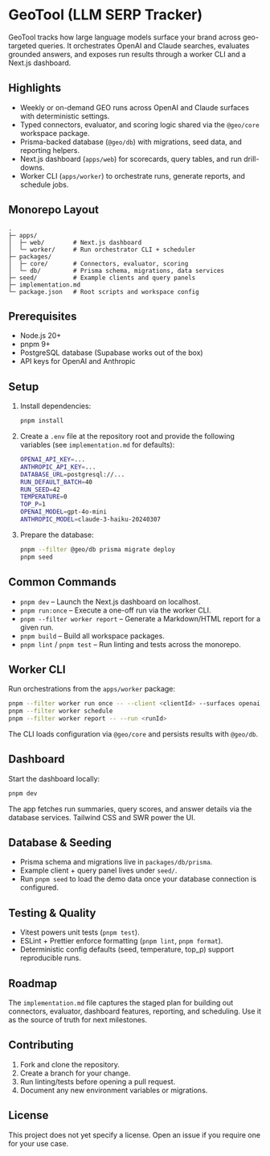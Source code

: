 # GeoTool (LLM SERP Tracker)

GeoTool tracks how large language models surface your brand across geo-targeted queries. It orchestrates OpenAI and Claude searches, evaluates grounded answers, and exposes run results through a worker CLI and a Next.js dashboard.

## Highlights
- Weekly or on-demand GEO runs across OpenAI and Claude surfaces with deterministic settings.
- Typed connectors, evaluator, and scoring logic shared via the `@geo/core` workspace package.
- Prisma-backed database (`@geo/db`) with migrations, seed data, and reporting helpers.
- Next.js dashboard (`apps/web`) for scorecards, query tables, and run drill-downs.
- Worker CLI (`apps/worker`) to orchestrate runs, generate reports, and schedule jobs.

## Monorepo Layout

```
.
├─ apps/
│  ├─ web/        # Next.js dashboard
│  └─ worker/     # Run orchestrator CLI + scheduler
├─ packages/
│  ├─ core/       # Connectors, evaluator, scoring
│  └─ db/         # Prisma schema, migrations, data services
├─ seed/          # Example clients and query panels
├─ implementation.md
└─ package.json   # Root scripts and workspace config
```

## Prerequisites
- Node.js 20+
- pnpm 9+
- PostgreSQL database (Supabase works out of the box)
- API keys for OpenAI and Anthropic

## Setup
1. Install dependencies:
   ```bash
   pnpm install
   ```
2. Create a `.env` file at the repository root and provide the following variables (see `implementation.md` for defaults):
   ```bash
   OPENAI_API_KEY=...
   ANTHROPIC_API_KEY=...
   DATABASE_URL=postgresql://...
   RUN_DEFAULT_BATCH=40
   RUN_SEED=42
   TEMPERATURE=0
   TOP_P=1
   OPENAI_MODEL=gpt-4o-mini
   ANTHROPIC_MODEL=claude-3-haiku-20240307
   ```
3. Prepare the database:
   ```bash
   pnpm --filter @geo/db prisma migrate deploy
   pnpm seed
   ```

## Common Commands
- `pnpm dev` – Launch the Next.js dashboard on localhost.
- `pnpm run:once` – Execute a one-off run via the worker CLI.
- `pnpm --filter worker report` – Generate a Markdown/HTML report for a given run.
- `pnpm build` – Build all workspace packages.
- `pnpm lint` / `pnpm test` – Run linting and tests across the monorepo.

## Worker CLI
Run orchestrations from the `apps/worker` package:

```bash
pnpm --filter worker run once -- --client <clientId> --surfaces openai,claude --limit 40
pnpm --filter worker schedule
pnpm --filter worker report -- --run <runId>
```

The CLI loads configuration via `@geo/core` and persists results with `@geo/db`.

## Dashboard
Start the dashboard locally:

```bash
pnpm dev
```

The app fetches run summaries, query scores, and answer details via the database services. Tailwind CSS and SWR power the UI.

## Database & Seeding
- Prisma schema and migrations live in `packages/db/prisma`.
- Example client + query panel lives under `seed/`.
- Run `pnpm seed` to load the demo data once your database connection is configured.

## Testing & Quality
- Vitest powers unit tests (`pnpm test`).
- ESLint + Prettier enforce formatting (`pnpm lint`, `pnpm format`).
- Deterministic config defaults (seed, temperature, top_p) support reproducible runs.

## Roadmap
The `implementation.md` file captures the staged plan for building out connectors, evaluator, dashboard features, reporting, and scheduling. Use it as the source of truth for next milestones.

## Contributing
1. Fork and clone the repository.
2. Create a branch for your change.
3. Run linting/tests before opening a pull request.
4. Document any new environment variables or migrations.

## License
This project does not yet specify a license. Open an issue if you require one for your use case.

